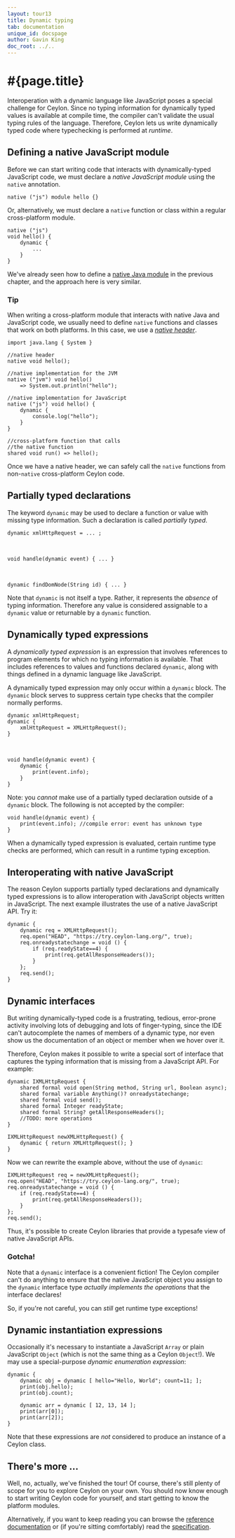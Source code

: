 ```yaml
---
layout: tour13
title: Dynamic typing
tab: documentation
unique_id: docspage
author: Gavin King
doc_root: ../..
---
```


# #{page.title}

Interoperation with a dynamic language like JavaScript poses a 
special challenge for Ceylon. Since no typing information for 
dynamically typed values is available at compile time, the 
compiler can't validate the usual typing rules of the language. 
Therefore, Ceylon lets us write dynamically typed code where 
typechecking is performed at _runtime_.

## Defining a native JavaScript module

Before we can start writing code that interacts with 
dynamically-typed JavaScript code, we must declare a 
_native JavaScript module_ using the `native` annotation.

<!-- try: -->
    native ("js") module hello {}

Or, alternatively, we must declare a `native` function or
class within a regular cross-platform module.

<!-- try: -->
    native ("js")
    void hello() {
        dynamic {
            ...
        }
    }

We've already seen how to define a 
[native Java module](../interop/#defining_a_native_java_module)
in the previous chapter, and the approach here is very similar.

### Tip

When writing a cross-platform module that interacts with native
Java and JavaScript code, we usually need to define `native`
functions and classes that work on both platforms. In this case,
we use a _[native header](/documentation/reference/interoperability/native/)_.

<!-- try: -->
    import java.lang { System }
    
    //native header
    native void hello();
    
    //native implementation for the JVM
    native ("jvm") void hello() 
        => System.out.println("hello");
    
    //native implementation for JavaScript
    native ("js") void hello() {
        dynamic {
            console.log("hello");
        }
    }
    
    //cross-platform function that calls
    //the native function
    shared void run() => hello();

Once we have a native header, we can safely call the `native`
functions from non-`native` cross-platform Ceylon code.

## Partially typed declarations

The keyword `dynamic` may be used to declare a function or 
value with missing type information. Such a declaration is 
called _partially typed_.

<!-- try: -->
    dynamic xmlHttpRequest = ... ;

<br/>

<!-- try: -->
    void handle(dynamic event) { ... }

<br/>

<!-- try: -->
    dynamic findDomNode(String id) { ... }

Note that `dynamic` is not itself a type. Rather, it represents 
the _absence_ of typing information. Therefore any value is 
considered assignable to a `dynamic` value or returnable by a 
`dynamic` function.

## Dynamically typed expressions

A _dynamically typed expression_ is an expression that involves 
references to program elements for which no typing information 
is available. That includes references to values and functions
declared `dynamic`, along with things defined in a dynamic 
language like JavaScript.

A dynamically typed expression may only occur within a `dynamic`
block. The `dynamic` block serves to suppress certain type checks
that the compiler normally performs.

<!-- try: -->
    dynamic xmlHttpRequest;
    dynamic {
        xmlHttpRequest = XMLHttpRequest();
    }

<br/>

<!-- try: -->
    void handle(dynamic event) {
        dynamic {
            print(event.info);
        }
    }

Note: you _cannot_ make use of a partially typed declaration
outside of a `dynamic` block. The following is not accepted by 
the compiler:

<!-- try: -->
    void handle(dynamic event) {
        print(event.info); //compile error: event has unknown type
    }

When a dynamically typed expression is evaluated, certain 
runtime type checks are performed, which can result in a 
runtime typing exception.


## Interoperating with native JavaScript

The reason Ceylon supports partially typed declarations and
dynamically typed expressions is to allow interoperation with
JavaScript objects written in JavaScript. The next example 
illustrates the use of a native JavaScript API. Try it:

    dynamic { 
        dynamic req = XMLHttpRequest();
        req.open("HEAD", "https://try.ceylon-lang.org/", true);
        req.onreadystatechange = void () {
            if (req.readyState==4) {
                print(req.getAllResponseHeaders());
            }
        };
        req.send();
    }

## Dynamic interfaces

But writing dynamically-typed code is a frustrating, tedious, 
error-prone activity involving lots of debugging and lots of 
finger-typing, since the IDE can't autocomplete the names of 
members of a dynamic type, nor even show us the documentation 
of an object or member when we hover over it.

Therefore, Ceylon makes it possible to write a special sort of 
interface that captures the typing information that is missing 
from a JavaScript API. For example:

<!-- try: -->
    dynamic IXMLHttpRequest {
        shared formal void open(String method, String url, Boolean async);
        shared formal variable Anything()? onreadystatechange;
        shared formal void send();
        shared formal Integer readyState;
        shared formal String? getAllResponseHeaders();
        //TODO: more operations
    }

    IXMLHttpRequest newXMLHttpRequest() {
        dynamic { return XMLHttpRequest(); }
    }

Now we can rewrite the example above, without the use of `dynamic`:

<!-- try-pre:
    dynamic IXMLHttpRequest {
        shared formal void open(String method, String url, Boolean async);
        shared formal variable Anything()? onreadystatechange;
        shared formal void send();
        shared formal Integer readyState;
        shared formal String? getAllResponseHeaders();
        //TODO: more operations
    }

    IXMLHttpRequest newXMLHttpRequest() {
        dynamic { return XMLHttpRequest(); }
    }
    
-->
    IXMLHttpRequest req = newXMLHttpRequest();
    req.open("HEAD", "https://try.ceylon-lang.org/", true);
    req.onreadystatechange = void () {
        if (req.readyState==4) {
            print(req.getAllResponseHeaders());
        }
    };
    req.send();

Thus, it's possible to create Ceylon libraries that provide a 
typesafe view of native JavaScript APIs.

### Gotcha!

Note that a `dynamic` interface is a convenient fiction! The
Ceylon compiler can't do anything to ensure that the native
JavaScript object you assign to the `dynamic` interface type
_actually implements the operations_ that the interface
declares!

So, if you're not careful, you can _still_ get runtime type
exceptions!

## Dynamic instantiation expressions

Occasionally it's necessary to instantiate a JavaScript `Array` 
or plain JavaScript `Object` (which is not the same thing as a 
Ceylon `Object`!). We may use a special-purpose _dynamic 
enumeration expression_:

    dynamic {
        dynamic obj = dynamic [ hello="Hello, World"; count=11; ];
        print(obj.hello);
        print(obj.count);
        
        dynamic arr = dynamic [ 12, 13, 14 ];
        print(arr[0]);
        print(arr[2]);
    }

Note that these expressions are _not_ considered to produce an 
instance of a Ceylon class.


## There's more ...

Well, no, actually, we've finished the tour! Of course, there's 
still plenty of scope for you to explore Ceylon on your own. 
You should now know enough to start writing Ceylon code for 
yourself, and start getting to know the platform modules.

Alternatively, if you want to keep reading you can browse the 
[reference documentation](#{page.doc_root}/reference) or (if you're sitting 
comfortably) read the [specification](#{site.urls.spec_current}).
